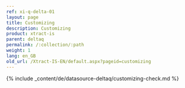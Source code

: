 ```yaml
---
ref: xi-q-delta-01
layout: page
title: Customizing
description: Customizing
product: xtract-is
parent: deltaq
permalink: /:collection/:path
weight: 1
lang: en_GB
old_url: /Xtract-IS-EN/default.aspx?pageid=customizing
---
```

{% include _content/de/datasource-deltaq/customizing-check.md %}


